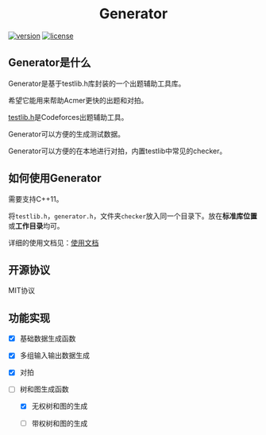 <div align="center">
    <h1>Generator</h1>
</div>

[![version](https://img.shields.io/badge/version-v0.6.0_beta-blue)](https://github.com/ChuTian-SCPC/problem_tool)
[![license](https://img.shields.io/badge/license-MIT-green)](https://github.com/ChuTian-SCPC/problem_tool/blob/main/LICENSE)

## Generator是什么

Generator是基于testlib.h库封装的一个出题辅助工具库。

希望它能用来帮助Acmer更快的出题和对拍。

[testlib.h](https://github.com/MikeMirzayanov/testlib)是Codeforces出题辅助工具。

Generator可以方便的生成测试数据。

Generator可以方便的在本地进行对拍，内置testlib中常见的checker。

## 如何使用Generator

需要支持C++11。

将`testlib.h`，`generator.h`，文件夹`checker`放入同一个目录下。放在**标准库位置**或**工作目录**均可。

详细的使用文档见：[使用文档](./guide/home.md)

## 开源协议

MIT协议

## 功能实现

- [x] 基础数据生成函数

- [x] 多组输入输出数据生成

- [x] 对拍

- [ ] 树和图生成函数

  - [x] 无权树和图的生成

  - [ ] 带权树和图的生成

